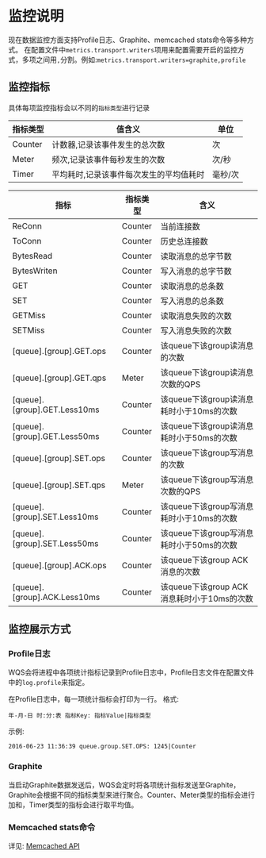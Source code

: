 # 监控说明

现在数据监控方面支持Profile日志、Graphite、memcached stats命令等多种方式。
在配置文件中`metrics.transport.writers`项用来配置需要开启的监控方式，多项之间用`,`分割。例如:`metrics.transport.writers=graphite,profile`

## 监控指标

具体每项监控指标会以不同的`指标类型`进行记录

| 指标类型 | 值含义 | 单位 |
| - | - | - |
| Counter | 计数器,记录该事件发生的总次数 | 次 |
| Meter | 频次,记录该事件每秒发生的次数 | 次/秒 |
| Timer | 平均耗时,记录该事件每次发生的平均值耗时 | 毫秒/次 |

| 指标 | 指标类型 | 含义 |
| - | - | - |
| ReConn | Counter | 当前连接数 |
| ToConn | Counter | 历史总连接数 |
| BytesRead | Counter | 读取消息的总字节数 |
| BytesWriten | Counter | 写入消息的总字节数 |
| GET | Counter | 读取消息的总条数 |
| SET | Counter | 写入消息的总条数 |
| GETMiss | Counter | 读取消息失败的次数 |
| SETMiss | Counter | 写入消息失败的次数 |
| [queue].[group].GET.ops | Counter | 该queue下该group读消息的次数 |
| [queue].[group].GET.qps | Meter | 该queue下该group读消息次数的QPS |
| [queue].[group].GET.Less10ms | Counter | 该queue下该group读消息耗时小于10ms的次数 |
| [queue].[group].GET.Less50ms | Counter | 该queue下该group读消息耗时小于50ms的次数 |
| [queue].[group].SET.ops | Counter | 该queue下该group写消息的次数 |
| [queue].[group].SET.qps | Meter | 该queue下该group写消息次数的QPS |
| [queue].[group].SET.Less10ms | Counter | 该queue下该group写消息耗时小于10ms的次数 |
| [queue].[group].SET.Less50ms | Counter | 该queue下该group写消息耗时小于50ms的次数 |
| [queue].[group].ACK.ops | Counter | 该queue下该group ACK消息的次数 |
| [queue].[group].ACK.Less10ms | Counter | 该queue下该group ACK消息耗时小于10ms的次数 |

## 监控展示方式
### Profile日志
WQS会将进程中各项统计指标记录到Profile日志中，Profile日志文件在配置文件中的`log.profile`来指定。

在Profile日志中，每一项统计指标会打印为一行。
格式:

`年-月-日 时:分:表 指标Key: 指标Value|指标类型`

示例:

`2016-06-23 11:36:39 queue.group.SET.OPS: 1245|Counter`

### Graphite
当启动Graphite数据发送后，WQS会定时将各项统计指标发送至Graphite，Graphite会根据不同的指标类型来进行聚合。Counter、Meter类型的指标会进行加和，Timer类型的指标会进行取平均值。

### Memcached stats命令
详见: [Memcached API](memcached_cn.md#stats)
